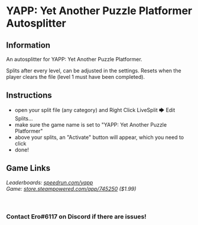 # YAPP: Yet Another Puzzle Platformer Autosplitter
## Information
An autosplitter for YAPP: Yet Another Puzzle Platformer.

Splits after every level, can be adjusted in the settings. Resets when the player clears the file (level 1 must have been completed).

## Instructions
* open your split file (any category) and Right Click LiveSplit 🡆 Edit Splits...
* make sure the game name is set to "YAPP: Yet Another Puzzle Platformer"
* above your splits, an "Activate" button will appear, which you need to click
* done!
## Game Links
*Leaderboards: [speedrun.com/yapp](https://speedrun.com/yapp)*  
*Game: [store.steampowered.com/app/745250](https://store.steampowered.com/app/745250) ($1.99)*
​  
​  
​
### Contact Ero#6117 on Discord if there are issues!

